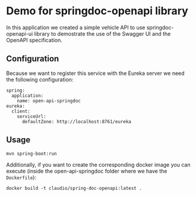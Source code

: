 # Demo for springdoc-openapi library

In this application we created a simple vehicle API to use springdoc-openapi-ui library to demostrate the use of the Swagger UI and the OpenAPI specification.

## Configuration
Because we want to register this service with the Eureka server we need the following configuration:

```
spring:
  application:
    name: open-api-springdoc
eureka:
  client:
    serviceUrl:
      defaultZone: http://localhost:8761/eureka
```

## Usage

```
mvn spring-boot:run
```

Additionally, if you want to create the corresponding docker image you can execute (inside the open-api-springdoc folder where we have the
```Dockerfile```):

```
docker build -t claudio/spring-doc-openapi:latest .
```